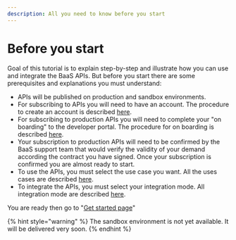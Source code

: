 ```yaml
---
description: All you need to know before you start
---
```


# Before you start

Goal of this tutorial is to explain step-by-step and illustrate how you can use and integrate the BaaS APIs. But before you start there are some prerequisites and explanations you must understand:

* APIs will be published on production and sandbox environments.
* For subscribing to APIs you will need to have an account. The procedure to create an account is described [here](developers-docs/before-you-start/account-creation-tutorial.md).
* For subscribing to production APIs you will need to complete your "on boarding" to the developer portal. The procedure for on boarding is described [here](developers-docs/before-you-start/developer-portal-onbaording.md).
* Your subscription to production APIs will need to be confirmed by the BaaS support team that would verify the validity of your demand according the contract you have signed. Once your subscription is confirmed you are almost ready to start.
* To use the APIs, you must select the use case you want. All the uses cases are described [here](broken-reference).
* To integrate the APIs, you must select your integration mode. All integration mode are described [here](broken-reference).   &#x20;

You are ready then go to "[Get started page](developers-docs/get-started/)"

{% hint style="warning" %}
The sandbox environment is not yet available. It will be delivered very soon.
{% endhint %}

